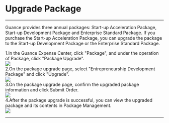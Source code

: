 # Upgrade Package
---

Guance provides three annual packages: Start-up Acceleration Package, Start-up Development Package and Enterprise Standard Package. If you purchase the Start-up Acceleration Package, you can upgrade the package to the Start-up Development Package or the Enterprise Standard Package.

1.In the Guance Expense Center, click "Package", and under the operation of Package, click "Package Upgrade".<br />![](../../../img/10.price_6.png)<br />2.On the package upgrade page, select "Entrepreneurship Development Package" and click "Upgrade".<br />![](../../../img/15.package_upgrade_2.png)<br />3.On the package upgrade page, confirm the upgraded package information and click Submit Order.<br />![](../../../img/15.package_upgrade_3.png)<br />4.After the package upgrade is successful, you can view the upgraded package and its contents in Package Management.<br />![](../../../img/10.price_6.png)


---


